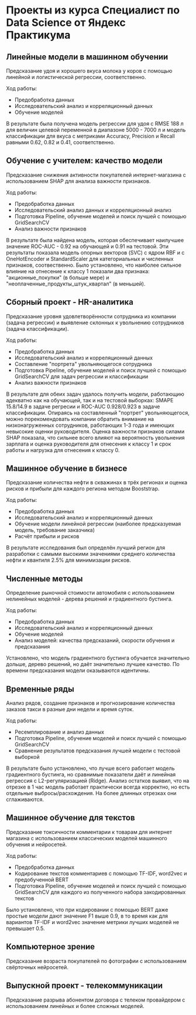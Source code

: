# Проекты из курса Специалист по Data Science от Яндекс Практикума

## Линейные модели в машинном обучении
Предсказание удоя и хорошего вкуса молока у коров с помощью линейной и логистической регрессии, соответственно.

Ход работы:
- Предобработка данных
- Исследовательский анализ и корреляционный данных
- Обучение моделей

В результате была получена модель регрессии для удоя с RMSE 188 л для величин целевой переменной в диапазоне 5000 - 7000 л
и модель классификации для вкуса с метриками Accuracy, Precision и Recall равными 0.62, 0.82 и 0.41, соответственно.

## Обучение с учителем: качество модели
Предсказание снижения активности покупателей интернет-магазина с использованием SHAP для анализа важности признаков.

Ход работы:
- Предобработка данных
- Исследовательский анализ данных и корреляционный анализ
- Подготовка Pipeline, обучение моделей и поиск лучшей с помощью GridSearchCV
- Анализ важности признаков

В результате была найдена модель, которая обеспечивает наилучшее значение ROC-AUC - 0.92 на обучающей и 0.91 на тестовой. 
Эти результаты показала модель опорных векторов (SVC) с ядром RBF и с OneHotEncoder и StandardScaler для категориальных и численных признаков, соотвественно.
Было установлено, что наиболее сильное влияние на отнесение к классу 1 показали два признака: "акционные_покупки" (в больше мере) и "неоплаченные_продукты_штук_квартал" (в меньшей). 

## Сборный проект - HR-аналитика
Предсказание уровня удовлетворённости сотрудника из компании (задача регрессии) и выявление склонных к увольнению сотрудников (задача классификации).

Ход работы:
- Предобработка данных
- Исследовательский анализ и корреляционный данных
- Составление "портрета" увольняющегося сотрудника
- Подготовка Pipeline, обучение моделей и поиск лучшей с помощью GridSearchCV для задач регрессии и классификации
- Анализ важности признаков

В результате для обеих задач удалось получить модели, работающию адекватно как на обучающей, так и на тестовой выборках: SMAPE 15.8/14.9 в задаче регресии и ROC-AUC 0.928/0.923 в задаче классификации.
Опираясь на составленный "портрет" увольняющегося, можно порекомендовать компании обратить внимание на низконагруженных сотрудников, работающих 1-3 года и имеющих невысокие оценки руководителя. 
Оценка важности признаков силами SHAP показала, что сильнее всего влияют на вероятность увольнения зарплата и оценка руководителя для отнесения к классу 1 и срок работы и нагрузка для отнесения к классу 0. 

## Машинное обучение в бизнесе
Предсказание количества нефти в скважинах в трёх регионах и оценка рисков и прибыли для каждого региона методом Booststrap.

Ход работы:
- Предобработка данных
- Исследовательский анализ и корреляционный данных
- Обучение модели линейной регрессии (наиболее предсказуемая модель, требование заказчика)
- Расчёт прибыли и рисков

В результате исследования был определён лучший регион для разработки с самыми высокими значениями среднего количества нефти и квантиля 2.5% для минимизации рисков.


## Численные методы
Определение рыночной стоимости автомобиля с использованием нелинейных моделей - дерева решений и градиентного бустинга.

Ход работы:
- Предобработка данных
- Исследовательский анализ и корреляционный данных
- Обучение моделей
- Анализ моделей: качества предсказаний, скорости обучения и предсказания

Установлено, что модель градиентного бустинга обучается значительно дольше, дерево решений, но даёт значительно лучшее качество.
По времени предсказания модели оказываются идентичны.

## Временные ряды
Анализ рядов, создание признаков и прогнозирование количества заказов такси в разные дни недели и время суток.

Ход работы:
- Ресемплирование и анализ данных
- Подготовка Pipeline, обучение моделей и поиск лучшей с помощью GridSearchCV
- Сравнение результатов предсказания лучшей модели с тестовой выборкой

В результате было установлено, что лучше всего работает модель градиентного бустинга, но сравнимые показатели даёт и линейная регрессия с L2-регуляризацией (Ridge).
Анализ остатков выявил, что на отрезке в 1 час модель работает практически всегда корректно, но есть отдельные выбросы/расхождения. На более длинных отрезках они сглаживаются.

## Машинное обучение для текстов
Предсказание токсичности комментарии к товарам для интернет магазина с использованием классических моделей машинного обучения и нейросетей.

Ход работы:
- Предобработка данных
- Кодирование текстов комментариев с помощью TF-IDF, word2vec и предобученной BERT
- Подготовка Pipeline, обучение моделей и поиск лучшей с помощью GridSearchCV для каждого из полученного набора закодированных текстов

Было установлено, что при кодировании с помощью BERT даже простые модели дают значение F1 выше 0.9, в то время как для вариантов TF-IDF и word2vec значение метрики лучших моделей не превышает 0.5.

## Компьютерное зрение
Предсказание возраста покупателей по фотографии с использованием свёрточных нейросетей.

## Выпускной проект - телекоммуникации
Предсказание разрыва абонентом договора с телеком провайдером с использованием линейных и более сложных моделей.
